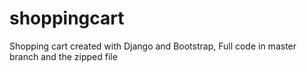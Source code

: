 # shoppingcart
Shopping cart created with Django and Bootstrap, Full code in master branch and the zipped file
